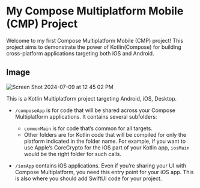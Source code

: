 # My Compose Multiplatform Mobile (CMP) Project

Welcome to my first Compose Multiplatform Mobile (CMP) project! This project aims to demonstrate the power of Kotlin(Compose) for building cross-platform applications targeting both iOS and Android.

## Image

![Screen Shot 2024-07-09 at 12 45 02 PM](https://github.com/Tonistark92/Compose-MultiPlatform-/assets/86676102/2ebb00c9-4cd7-445d-b07a-7a0ce087bc57)


This is a Kotlin Multiplatform project targeting Android, iOS, Desktop.

* `/composeApp` is for code that will be shared across your Compose Multiplatform applications.
  It contains several subfolders:
  - `commonMain` is for code that’s common for all targets.
  - Other folders are for Kotlin code that will be compiled for only the platform indicated in the folder name.
    For example, if you want to use Apple’s CoreCrypto for the iOS part of your Kotlin app,
    `iosMain` would be the right folder for such calls.

* `/iosApp` contains iOS applications. Even if you’re sharing your UI with Compose Multiplatform, 
  you need this entry point for your iOS app. This is also where you should add SwiftUI code for your project.

